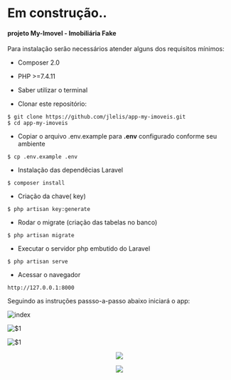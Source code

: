 # Em construção..
#### projeto My-Imovel - Imobiliária Fake

Para instalação serão necessários atender alguns dos requisitos mínimos:
* Composer 2.0
* PHP >=7.4.11
* Saber utilizar o terminal

* Clonar este repositório:
~~~shell
$ git clone https://github.com/jlelis/app-my-imoveis.git
$ cd app-my-imoveis
~~~~
* Copiar o arquivo .env.example para __.env__  configurado conforme seu ambiente
~~~shell
$ cp .env.example .env
~~~ 
* Instalação das dependêcias Laravel
~~~shell
$ composer install
~~~ 
* Criação da chave( key)
~~~shell
$ php artisan key:generate
~~~ 
* Rodar o migrate (criação das tabelas no banco)
~~~shell
$ php artisan migrate
~~~ 
* Executar o servidor php embutido do Laravel
~~~shell
$ php artisan serve
~~~
* Acessar o navegador
~~~shell
http://127.0.0.1:8000
~~~

Seguindo as instruções passso-a-passo abaixo iniciará o app:

![index](https://i.imgur.com/HpZxkpb.jpg)

![$1](https://i.imgur.com/iuddvJH.jpg)

![$1](https://i.imgur.com/h5AaZLf.jpg)

<p align="center">
<img src="https://i.imgur.com/TRWhDpV.jpg">
</p>

<p align="center">
<img src="https://i.imgur.com/FMpsn9z.jpg">
</p>
